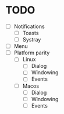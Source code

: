 # TODO

- [ ] Notifications
  - [ ] Toasts
  - [ ] Systray
- [ ] Menu
- [ ] Platform parity
  - [ ] Linux
    - [ ] Dialog
    - [ ] Windowing
    - [ ] Events
  - [ ] Macos
    - [ ] Dialog
    - [ ] Windowing
    - [ ] Events
